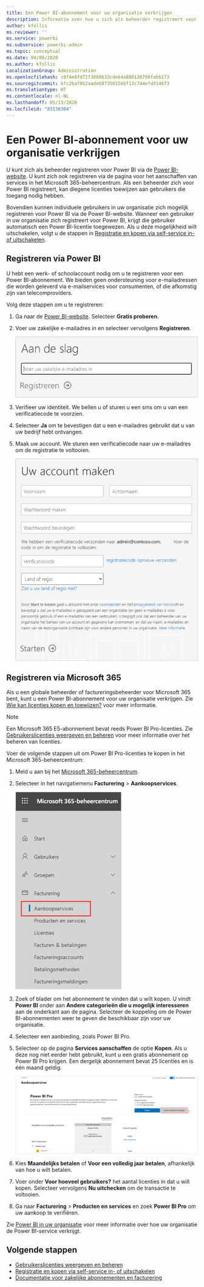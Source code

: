 ```yaml
---
title: Een Power BI-abonnement voor uw organisatie verkrijgen
description: Informatie over hoe u zich als beheerder registreert voor een Power BI-serviceabonnement en meerdere licenties tegelijk aanschaft.
author: kfollis
ms.reviewer: ''
ms.service: powerbi
ms.subservice: powerbi-admin
ms.topic: conceptual
ms.date: 04/08/2020
ms.author: kfollis
LocalizationGroup: Administration
ms.openlocfilehash: c0f4e8fd72f3808633cde64a880130798fabb173
ms.sourcegitcommit: bfc2baf862aade6873501566f13c744efdd146f3
ms.translationtype: HT
ms.contentlocale: nl-NL
ms.lasthandoff: 05/13/2020
ms.locfileid: "83138304"
---
```

# <a name="get-a-power-bi-subscription-for-your-organization"></a>Een Power BI-abonnement voor uw organisatie verkrijgen

U kunt zich als beheerder registreren voor Power BI via de [Power BI-website](https://powerbi.microsoft.com). U kunt zich ook registreren via de pagina voor het aanschaffen van services in het Microsoft 365-beheercentrum. Als een beheerder zich voor Power BI registreert, kan diegene licenties toewijzen aan gebruikers die toegang nodig hebben.

Bovendien kunnen individuele gebruikers in uw organisatie zich mogelijk registreren voor Power BI via de Power BI-website. Wanneer een gebruiker in uw organisatie zich registreert voor Power BI, krijgt die gebruiker automatisch een Power BI-licentie toegewezen. Als u deze mogelijkheid wilt uitschakelen, volgt u de stappen in [Registratie en kopen via self-service in- of uitschakelen](service-admin-disable-self-service.md).

## <a name="sign-up-through-power-bi"></a>Registreren via Power BI

U hebt een werk- of schoolaccount nodig om u te registreren voor een Power BI-abonnement. We bieden geen ondersteuning voor e-mailadressen die worden geleverd via e-mailservices voor consumenten, of die afkomstig zijn van telecomproviders.

Volg deze stappen om u te registreren:

1. Ga naar de [Power BI-website](https://powerbi.microsoft.com). Selecteer **Gratis proberen**.
2. Voer uw zakelijke e-mailadres in en selecteer vervolgens **Registreren**.

   ![Power BI: aan de slag](media/service-admin-org-subscription/signup-get-started.png)

3. Verifieer uw identiteit. We bellen u of sturen u een sms om u van een verificatiecode te voorzien.
4. Selecteer **Ja** om te bevestigen dat u een e-mailadres gebruikt dat u van uw bedrijf hebt ontvangen.
5. Maak uw account. We sturen een verificatiecode naar uw e-mailadres om de registratie te voltooien.

   ![Power BI: account maken](media/service-admin-org-subscription/org-signup.png)

## <a name="sign-up-through-microsoft-365"></a>Registreren via Microsoft 365

Als u een globale beheerder of factureringsbeheerder voor Microsoft 365 bent, kunt u een Power BI-abonnement voor uw organisatie verkrijgen. Zie [Wie kan licenties kopen en toewijzen?](service-admin-licensing-organization.md#who-can-purchase-and-assign-licenses) voor meer informatie.

> [!NOTE]
>
> Een Microsoft 365 E5-abonnement bevat reeds Power BI Pro-licenties. Zie [Gebruikerslicenties weergeven en beheren](service-admin-manage-licenses.md) voor meer informatie over het beheren van licenties.
>
>

Voer de volgende stappen uit om Power BI Pro-licenties te kopen in het Microsoft 365-beheercentrum:

1. Meld u aan bij het [Microsoft 365-beheercentrum](https://admin.microsoft.com).

2. Selecteer in het navigatiemenu **Facturering** > **Aankoopservices**.
  
   ![Microsoft 365-factureringsmenu](media/service-admin-org-subscription/m365-billing-menu.png)

3. Zoek of blader om het abonnement te vinden dat u wilt kopen. U vindt **Power BI** onder aan **Andere categorieën die u mogelijk interesseren** aan de onderkant aan de pagina. Selecteer de koppeling om de Power BI-abonnementen weer te geven die beschikbaar zijn voor uw organisatie.

4. Selecteer een aanbieding, zoals Power BI Pro.

5. Selecteer op de pagina **Services aanschaffen** de optie **Kopen**. Als u deze nog niet eerder hebt gebruikt, kunt u een gratis abonnement op Power BI Pro krijgen. Een dergelijk abonnement bevat 25 licenties en is één maand geldig.

   ![Power BI Pro-proefversie](media/service-admin-org-subscription/m365-org-free-trial-pro.png)

6. Kies **Maandelijks betalen** of **Voor een volledig jaar betalen**, afhankelijk van hoe u wilt betalen.

7. Voer onder **Voor hoeveel gebruikers?** het aantal licenties in dat u wilt kopen. Selecteer vervolgens **Nu uitchecken** om de transactie te voltooien.

8. Ga naar **Facturering** > **Producten en services** en zoek **Power BI Pro** om uw aankoop te verifiëren.

Zie [Power BI in uw organisatie](https://docs.microsoft.com/microsoft-365/admin/misc/power-bi-in-your-organization?view=o365-worldwide) voor meer informatie over hoe uw organisatie de Power BI-service verkrijgt.

## <a name="next-steps"></a>Volgende stappen

- [Gebruikerslicenties weergeven en beheren](service-admin-manage-licenses.md)
- [Registratie en kopen via self-service in- of uitschakelen](service-admin-disable-self-service.md)
- [Documentatie voor zakelijke abonnementen en facturering](https://docs.microsoft.com/microsoft-365/commerce/?view=o365-worldwide)
